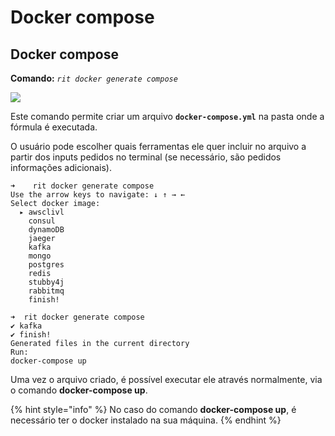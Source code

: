 # Docker compose

## Docker compose <a id="docker-compose"></a>

**Comando:** _`rit docker generate compose`_

![](https://lh6.googleusercontent.com/X5kec7ahhVEKNLx8CBJZhZuX7c_yiDcRe4ZJuEcziuGYMgunrFtx82Kq56SNti6DQsB9FK0iNSOG4ALQ-qAbC6TFVllIsksWuQpeRe0jZoDO-1Bmfp2QTvyFloAyFvFG42_O0NWN)

Este comando permite criar um arquivo **`docker-compose.yml`** na pasta onde a fórmula é executada. 

O usuário pode escolher quais ferramentas ele quer incluir no arquivo a partir dos inputs pedidos no terminal \(se necessário, são pedidos informações adicionais\).

```text
➜    rit docker generate compose
Use the arrow keys to navigate: ↓ ↑ → ←
Select docker image:
  ▸ awsclivl
    consul
    dynamoDB
    jaeger
    kafka
    mongo
    postgres
    redis
    stubby4j
    rabbitmq
    finish!
```

```text
➜  rit docker generate compose
✔ kafka
✔ finish!
Generated files in the current directory
Run:
docker-compose up
```

Uma vez o arquivo criado, é possível executar ele através normalmente, via o comando **docker-compose up**.

{% hint style="info" %}
No caso do comando **docker-compose up**, é necessário ter o docker instalado na sua máquina.
{% endhint %}

